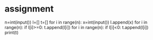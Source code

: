 # assignment
n=int(input())
l=[]
t=[]
for i in range(n):
    x=int(input())
    l.append(x)
for i in range(n):
    if l[i]>=0:
        t.append(l[i])
for i in range(n):
    if l[i]<0:
        t.append(l[i])
print(t)
